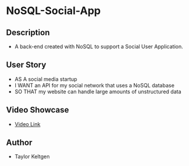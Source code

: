 # NoSQL-Social-App

## Description

- A back-end created with NoSQL to support a Social User Application.

## User Story

- AS A social media startup
- I WANT an API for my social network that uses a NoSQL database
- SO THAT my website can handle large amounts of unstructured data

## Video Showcase

- [Video Link](https://drive.google.com/file/d/1P181XzKsSXfN59HhNaByyYI4z2y2FEk9/view)

## Author

- Taylor Keltgen
